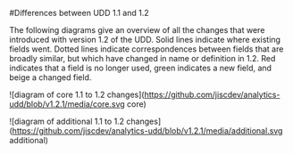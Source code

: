 #Differences between UDD 1.1 and 1.2

The following diagrams give an overview of all the changes that were introduced with version 1.2 of the UDD. Solid lines indicate where existing fields went. Dotted lines indicate correspondences between fields that are broadly similar, but which have changed in name or definition in 1.2. Red indicates that a field is no longer used, green indicates a new field, and beige a changed field. 

![diagram of core 1.1 to 1.2 changes](https://github.com/jiscdev/analytics-udd/blob/v1.2.1/media/core.svg core)

![diagram of additional 1.1 to 1.2 changes](https://github.com/jiscdev/analytics-udd/blob/v1.2.1/media/additional.svg additional)
